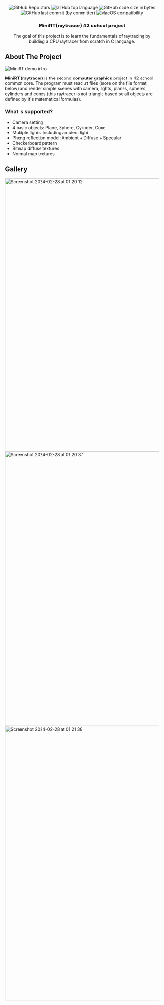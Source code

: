 <p align="center">
	<img alt="GitHub Repo stars" src="https://img.shields.io/github/stars/ferri17/miniRT?color=yellow" />
	<img alt="GitHub top language" src="https://img.shields.io/github/languages/top/ferri17/miniRT" />
	<img alt="GitHub code size in bytes" src="https://img.shields.io/github/languages/code-size/ferri17/miniRT?color=red" />
	<img alt="GitHub last commit (by committer)" src="https://img.shields.io/github/last-commit/ferri17/miniRT" />
	<img alt="MacOS compatibility" src="https://img.shields.io/badge/macOS-compatible-brightgreen.svg" />
</p>

<h3 align="center">MiniRT(raytracer) 42 school project</h3>

  <p align="center">
    The goal of this project is to learn the fundamentals of raytracing by building a CPU raytracer from scratch in C language.
    <br />
  </p>
</div>

<!-- ABOUT THE PROJECT -->
## About The Project

![MiniRT demo intro](https://github.com/ferri17/miniRT/assets/19575860/3db2722c-1763-4388-b290-17a412263a0d)

**MiniRT (raytracer)** is the second **computer graphics** project in 42 school common core. The program must read .rt files (more on the file format below) and render simple scenes with camera, lights, planes, spheres, cylinders and cones (this raytracer is not triangle based so all objects are defined by it's matematical formulas).

<h3>What is supported?</h3>
<ul>
  <li>Camera setting</li>
  <li>4 basic objects: Plane, Sphere, Cylinder, Cone</li>
  <li>Multiple lights, including ambient light</li>
  <li>Phong reflection model: Ambient + Diffuse + Specular</li>
  <li>Checkerboard pattern</li>
  <li>Bitmap diffuse textures</li>
  <li>Normal map textures</li>
</ul>

<!-- GALLERY -->
## Gallery

<img width="891" alt="Screenshot 2024-02-28 at 01 20 12" src="https://github.com/ferri17/miniRT/assets/19575860/032cc2bd-befa-4969-80ac-45bd8dd6f720">
<img width="895" alt="Screenshot 2024-02-28 at 01 20 37" src="https://github.com/ferri17/miniRT/assets/19575860/637b8e90-0e1b-4d81-86a3-65c47b2a33f4">
<img width="894" alt="Screenshot 2024-02-28 at 01 21 38" src="https://github.com/ferri17/miniRT/assets/19575860/0a14ef7d-b497-40ed-a0b0-89ef66849cb3">



<!---
Here is an example of a simple scene:
```
0  0  0  0  0  0  0  0  0  0  0  0  0  0  0  0  0  0  0
0  0  0  0  0  0  0  0  0  0  0  0  0  0  0  0  0  0  0
0  0 10 10  0  0 10 10  0  0  0 10 10 10 10 10  0  0  0
0  0 10 10  0  0 10 10  0  0  0  0  0  0  0 10 10  0  0
0  0 10 10  0  0 10 10  0  0  0  0  0  0  0 10 10  0  0
0  0 10 10 10 10 10 10  0  0  0  0 10 10 10 10  0  0  0
0  0  0 10 10 10 10 10  0  0  0 10 10  0  0  0  0  0  0
0  0  0  0  0  0 10 10  0  0  0 10 10  0  0  0  0  0  0
0  0  0  0  0  0 10 10  0  0  0 10 10 10 10 10 10  0  0
0  0  0  0  0  0  0  0  0  0  0  0  0  0  0  0  0  0  0
0  0  0  0  0  0  0  0  0  0  0  0  0  0  0  0  0  0  0
```
Each number represents a point in space:
* The horizontal position corresponds to its axis.
* The vertical position corresponds to its ordinate.
* The value corresponds to its altitude.
-->
<!-- GETTING STARTED 
## Getting Started
In order to run the program first clone the repository:
```bash
git clone git@github.com:ferri17/FdF.git
```
Open the folder:
```bash
cd FdF/
```
Compile the program:
```bash
make
```
Run the program with a valid map as argument(test maps can be found in /maps)
```bash
./fdf maps/42.fdf
```
-->

<!-- Controls 
## Controls
| Action                          | Key                      |
| :---                          | :----:                     |
| Mouse right click + drag      | Move map                   |
| Mouse left click + drag       | Rotate map                 |
| Lock rotation axis            | Hold X,Y,Z while rotating  |
| Color themes                  | 1, 2, 3                    |
| Change map heights            | N,M                        |
| Edge/Vertex mode              | G                          |
| Snap rotation                 | Hold H while rotating      |
| Isometric/Paralel projection  | I,P                        |
-->
<!-- Gallery 
## Gallery
<img width="1400" alt="Screen Shot 2023-08-10 at 3 30 30 PM" src="https://github.com/ferri17/FdF/assets/19575860/d131a52b-1bb3-4bdd-ba8a-9dfb42620446">
<img width="1396" alt="Screen Shot 2023-08-10 at 5 38 26 PM" src="https://github.com/ferri17/FdF/assets/19575860/ae64c1b0-6fe0-4f4a-8e3d-833ed7cfa393">
<img width="1397" alt="Screen Shot 2023-08-10 at 5 37 03 PM" src="https://github.com/ferri17/FdF/assets/19575860/e621e9ee-2ea8-4eaa-a51c-92b53e6e87c6">
-->
<!-- Resources
## Resources

**Minilibx**

Really good guides to start using minilibx functions.
* https://gontjarow.github.io/MiniLibX/mlx-tutorial-create-image.html
* https://harm-smits.github.io/42docs/libs/minilibx/images.html

**How to draw a line in a pixel map**
* https://en.wikipedia.org/wiki/Bresenham%27s_line_algorithm

**How to represent a 3D figure in a 2D space**
* https://www.youtube.com/watch?v=p4Iz0XJY-Qk
* https://en.wikipedia.org/wiki/Rotation_matrix
* https://clintbellanger.net/articles/isometric_math/
  
**Gradients**

Best walkthrough to understand how to calculate a gradient between 2 points
* https://dev.to/freerangepixels/a-probably-terrible-way-to-render-gradients-1p3n
  
**Virtual keys macOS**
* https://stackoverflow.com/questions/3202629/where-can-i-find-a-list-of-mac-virtual-key-codes

**Clipping lines to optimise render with Cohen-Sutherland algorithm**
* https://www.geeksforgeeks.org/line-clipping-set-1-cohen-sutherland-algorithm/

-->
